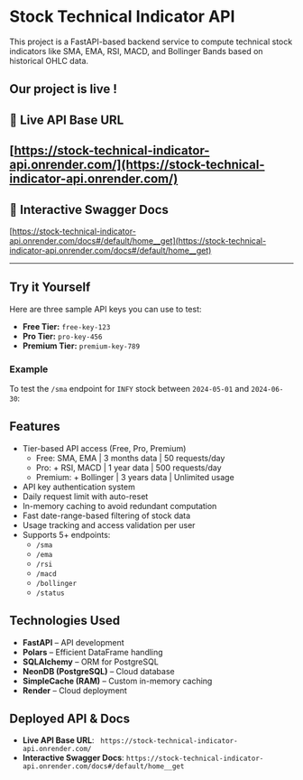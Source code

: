 # Stock Technical Indicator API

This project is a FastAPI-based backend service to compute technical stock indicators like SMA, EMA, RSI, MACD, and Bollinger Bands based on historical OHLC data.

##  Our project is live !

## 🔗 Live API Base URL

[https://stock-technical-indicator-api.onrender.com/](https://stock-technical-indicator-api.onrender.com/)
---
## 🔗 Interactive Swagger Docs

[https://stock-technical-indicator-api.onrender.com/docs#/default/home__get](https://stock-technical-indicator-api.onrender.com/docs#/default/home__get)

---


## Try it Yourself

Here are three sample API keys you can use to test:

- **Free Tier:** `free-key-123`
- **Pro Tier:** `pro-key-456`
- **Premium Tier:** `premium-key-789`

### Example

To test the `/sma` endpoint for `INFY` stock between `2024-05-01` and `2024-06-30`:

##  Features

- Tier-based API access (Free, Pro, Premium)  
  - Free: SMA, EMA | 3 months data | 50 requests/day  
  - Pro: + RSI, MACD | 1 year data | 500 requests/day  
  - Premium: + Bollinger | 3 years data | Unlimited usage  
- API key authentication system  
- Daily request limit with auto-reset  
- In-memory caching to avoid redundant computation  
- Fast date-range-based filtering of stock data  
- Usage tracking and access validation per user  
- Supports 5+ endpoints:
  - `/sma`
  - `/ema`
  - `/rsi`
  - `/macd`
  - `/bollinger`
  - `/status`

##  Technologies Used

- **FastAPI** – API development  
- **Polars** – Efficient DataFrame handling  
- **SQLAlchemy** – ORM for PostgreSQL  
- **NeonDB (PostgreSQL)** – Cloud database  
- **SimpleCache (RAM)** – Custom in-memory caching  
- **Render** – Cloud deployment

##  Deployed API & Docs

- **Live API Base URL**: ` https://stock-technical-indicator-api.onrender.com/`
- **Interactive Swagger Docs**: `https://stock-technical-indicator-api.onrender.com/docs#/default/home__get`


